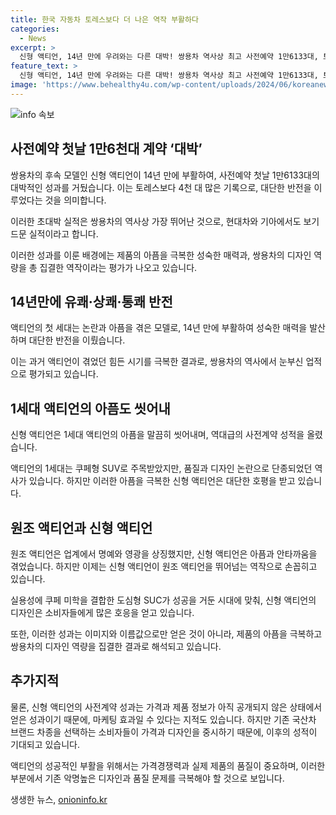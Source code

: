 ```yaml
---
title: 한국 자동차 토레스보다 더 나은 역작 부활하다
categories:
  - News
excerpt: >
  신형 액티언, 14년 만에 우려와는 다른 대박! 쌍용차 역사상 최고 사전예약 1만6133대, 토레스 보다 4천대 많아. 첫날 1분마다 11대 이상, 현대차·기아 ‘초대박’ 실적 돌파. 지난 2022년 토레스 1만2000대 대비 훌쩍 넘어섬. 액티언 1세대의 아픔을 뒤집어 씻어냄. 시대가 변하며 SUC 매력에 호응, 디자인과 이름으로 사전계약 성공. 가격과 제품 정보 공개 전에 성과에 주의 요망.
feature_text: >
  신형 액티언, 14년 만에 우려와는 다른 대박! 쌍용차 역사상 최고 사전예약 1만6133대, 토레스 보다 4천대 많아. 첫날 1분마다 11대 이상, 현대차·기아 ‘초대박’ 실적 돌파. 지난 2022년 토레스 1만2000대 대비 훌쩍 넘어섬. 액티언 1세대의 아픔을 뒤집어 씻어냄. 시대가 변하며 SUC 매력에 호응, 디자인과 이름으로 사전계약 성공. 가격과 제품 정보 공개 전에 성과에 주의 요망.
image: 'https://www.behealthy4u.com/wp-content/uploads/2024/06/koreanews.jpg'
---
```


<p><img src="https://www.behealthy4u.com/wp-content/uploads/2024/06/koreanews.jpg" alt="info 속보" /></p>

<h2 data-ke-size="size26">사전예약 첫날 1만6천대 계약 ‘대박’</h2>

<p data-ke-size="size16">쌍용차의 후속 모델인 신형 액티언이 14년 만에 부활하여, 사전예약 첫날 1만6133대의 대박적인 성과를 거뒀습니다. 이는 토레스보다 4천 대 많은 기록으로, 대단한 반전을 이루었다는 것을 의미합니다.</p>

<p data-ke-size="size16">이러한 초대박 실적은 쌍용차의 역사상 가장 뛰어난 것으로, 현대차와 기아에서도 보기 드문 실적이라고 합니다.</p>

<p data-ke-size="size16">이러한 성과를 이룬 배경에는 제품의 아픔을 극복한 성숙한 매력과, 쌍용차의 디자인 역량을 총 집결한 역작이라는 평가가 나오고 있습니다.</p>

<h2 data-ke-size="size26">14년만에 유쾌·상쾌·통쾌 반전</h2>

<p data-ke-size="size16">액티언의 첫 세대는 논란과 아픔을 겪은 모델로, 14년 만에 부활하여 성숙한 매력을 발산하며 대단한 반전을 이뤘습니다.</p>

<p data-ke-size="size16">이는 과거 액티언이 겪었던 힘든 시기를 극복한 결과로, 쌍용차의 역사에서 눈부신 업적으로 평가되고 있습니다.</p>

<h2 data-ke-size="size26">1세대 액티언의 아픔도 씻어내</h2>

<p data-ke-size="size16">신형 액티언은 1세대 액티언의 아픔을 말끔히 씻어내며, 역대급의 사전계약 성적을 올렸습니다.</p>

<p data-ke-size="size16">액티언의 1세대는 쿠페형 SUV로 주목받았지만, 품질과 디자인 논란으로 단종되었던 역사가 있습니다. 하지만 이러한 아픔을 극복한 신형 액티언은 대단한 호평을 받고 있습니다.</p>

<h2 data-ke-size="size26">원조 액티언과 신형 액티언</h2>

<p data-ke-size="size16">원조 액티언은 업계에서 명예와 영광을 상징했지만, 신형 액티언은 아픔과 안타까움을 겪었습니다. 하지만 이제는 신형 액티언이 원조 액티언을 뛰어넘는 역작으로 손꼽히고 있습니다.</p>

<p data-ke-size="size16">실용성에 쿠페 미학을 결합한 도심형 SUC가 성공을 거둔 시대에 맞춰, 신형 액티언의 디자인은 소비자들에게 많은 호응을 얻고 있습니다.</p>

<p data-ke-size="size16">또한, 이러한 성과는 이미지와 이름값으로만 얻은 것이 아니라, 제품의 아픔을 극복하고 쌍용차의 디자인 역량을 집결한 결과로 해석되고 있습니다.</p>

<h2 data-ke-size="size26">추가지적</h2>

<p data-ke-size="size16">물론, 신형 액티언의 사전계약 성과는 가격과 제품 정보가 아직 공개되지 않은 상태에서 얻은 성과이기 때문에, 마케팅 효과일 수 있다는 지적도 있습니다. 하지만 기존 국산차 브랜드 차종을 선택하는 소비자들이 가격과 디자인을 중시하기 때문에, 이후의 성적이 기대되고 있습니다.</p>

<p data-ke-size="size16">액티언의 성공적인 부활을 위해서는 가격경쟁력과 실제 제품의 품질이 중요하며, 이러한 부분에서 기존 악명높은 디자인과 품질 문제를 극복해야 할 것으로 보입니다.</p>
생생한 뉴스, <a href="https://onioninfo.kr" rel="dofollow">onioninfo.kr</a>



